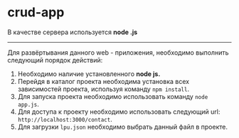 # crud-app
В качестве сервера используется **node .js**
***
Для развёртывания данного web - приложения, необходимо выполнить следующий порядок действий:

 1. Необходимо наличие установленного **node js.**
 2. Перейдя в каталог проекта необходима установка всех зависимостей проекта, используя команду `npm install`.
 3. Для запуска проекта необходимо использовать команду `node app.js`.
 4. Для доступа к проекту необходимо использовать следующий url: `http://localhost:3000/contact`.
 5. Для загрузки `lpu.json` необходимо выбрать данный файл в проекте.
